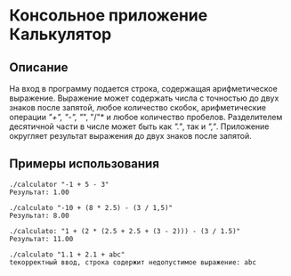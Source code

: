 Консольное приложение Калькулятор
===========
Описание
-----------
На вход в программу подается строка, содержащая арифметическое выражение. Выражение может
содержать числа с точностью до двух знаков после запятой, любое количество скобок, арифметические
операции *"+", "-", "*", "/"* и любое количество пробелов. Разделителем десятичной части в числе может
быть как *"."*, так и *","*.  Приложение округляет результат выражения до двух знаков после запятой.

Примеры использования
-----------
```
./calculator "-1 + 5 - 3"
Результат: 1.00

./calculato "-10 + (8 * 2.5) - (3 / 1,5)"
Результат: 8.00

./calculato: "1 + (2 * (2.5 + 2.5 + (3 - 2))) - (3 / 1.5)"
Результат: 11.00

./calculato "1.1 + 2.1 + abc"
tекорректный ввод, строка содержит недопустимое выражение: abc
```
